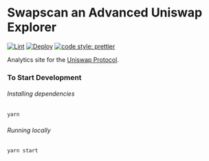 # Swapscan an Advanced Uniswap Explorer

[![Lint](https://github.com/Uniswap/uniswap-info/workflows/Lint/badge.svg)](https://github.com/Uniswap/uniswap-info/actions?query=workflow%3ALint)
[![Deploy](https://github.com/Uniswap/uniswap-info/workflows/Deploy/badge.svg)](https://github.com/Uniswap/uniswap-info/actions?query=workflow%3ADeploy)
[![code style: prettier](https://img.shields.io/badge/code_style-prettier-ff69b4.svg?style=flat-square)](https://github.com/prettier/prettier)

Analytics site for the [Uniswap Protocol](https://uniswap.org).

### To Start Development

###### Installing dependencies
```bash
yarn
```

###### Running locally
```bash
yarn start
```
